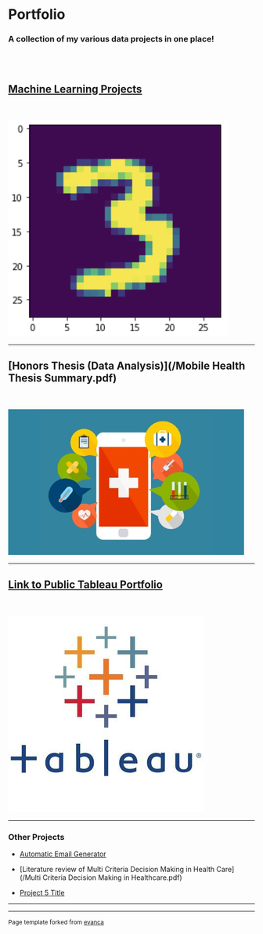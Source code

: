 # Portfolio
### A collection of my various data projects in one place!
<br><br>
## [Machine Learning Projects](/classification.md)

<br><br>
<img src="images/3.png?raw=true"/>

---
## [Honors Thesis (Data Analysis)](/Mobile Health Thesis Summary.pdf)
<br><br>
<img src="images/mhealth.jpg?raw=true"/>

---
## [Link to Public Tableau Portfolio](https://public.tableau.com/app/profile/jordan.howard)
<br><br>
<img src="images/tableau.png?raw=true"/>

---

### Other Projects

- [Automatic Email Generator](/emailgenerator.md)

- [Literature review of Multi Criteria Decision Making in Health Care](/Multi Criteria Decision Making in Healthcare.pdf)

- [Project 5 Title](http://example.com/)

---




---
<p style="font-size:12px">Page template forked from <a href="https://github.com/evanca/quick-portfolio">evanca</a></p>
<!-- Remove above link if you don't want to attibute -->

